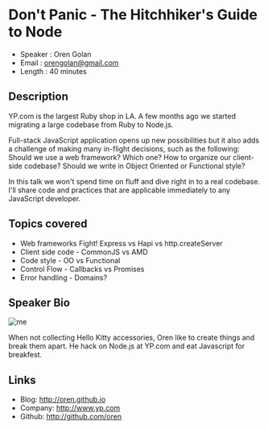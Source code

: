 Don't Panic - The Hitchhiker's Guide to Node
============================================

* Speaker   : Oren Golan
* Email     : orengolan@gmail.com
* Length    : 40 minutes

Description
-----------

YP.com is the largest Ruby shop in LA. A few months ago we started migrating a large codebase from Ruby to Node.js.

Full-stack JavaScript application opens up new possibilities but it also adds a challenge of making many in-flight decisions, such as the following: Should we use a web framework? Which one? How to organize our client-side codebase? Should we write in Object Oriented or Functional style?

In this talk we won't spend time on fluff and dive right in to a real codebase.
I'll share code and practices that are applicable immediately to any JavaScript developer.

## Topics covered

* Web frameworks Fight! Express vs Hapi vs http.createServer
* Client side code - CommonJS vs AMD
* Code style - OO vs Functional
* Control Flow - Callbacks vs Promises
* Error handling - Domains?

Speaker Bio
-----------

![me](http://chicagowebconf.org/images/presenters/oren_golan.png)

When not collecting Hello Kitty accessories, Oren like to create things and break them apart. He hack on Node.js at YP.com and eat Javascript for breakfest.

Links
-----

* Blog: http://oren.github.io
* Company: http://www.yp.com
* Github: http://github.com/oren
